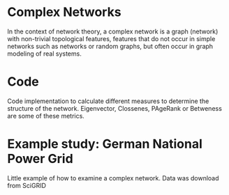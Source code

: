 # Complex Networks
In the context of network theory, a complex network is a graph (network) with non-trivial topological features, features that do not occur in simple networks such as networks or random graphs, but often occur in graph modeling of real systems. 

# Code
Code implementation to calculate different measures to determine the structure of the network. Eigenvector, Clossenes, PAgeRank or Betweness are some of these metrics.

# Example study: German National Power Grid
Little example of how to examine a complex network. Data was download from SciGRID